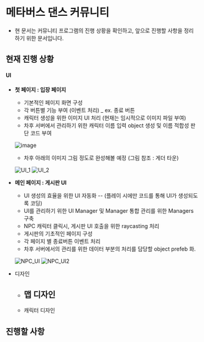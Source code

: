
# 메타버스 댄스 커뮤니티

* 현 문서는 커뮤니티 프로그램의 진행 상황을 확인하고, 앞으로 진행할 사항을 정리하기 위한 문서입니다. 

##  현재 진행 상황

#### UI
  * __첫 페이지 : 입장 페이지__
    - 기본적인 페이지 화면 구성
    - 각 버튼별 기능 부여 (이벤트 처리) _ ex. 종료 버튼
    - 캐릭터 생성을 위한 이미지 UI 처리 (현재는 임시적으로 이미지 파일 부여)
    - 차후 서버에서 관리하기 위한 캐릭터 이름 입력 object 생성 및 이름 적합성 판단 코드 부여

     ![image](https://user-images.githubusercontent.com/88349821/179867247-abefb6ee-0a94-4031-bd0a-7e631b1770c3.png)
     
     * 차후 아래의 이미지 그림 정도로 완성해볼 예정 (그림 참조 : 게더 타운)

     ![UI_1](https://user-images.githubusercontent.com/88349821/179868547-6de67c12-fd59-4aff-80a7-98b06ae564b9.png)
     ![UI_2](https://user-images.githubusercontent.com/88349821/179868565-d0187983-a14e-4536-aee2-c13dd4c58d7e.png)


  * __메인 페이지 : 게시판 UI__
    - UI 생성의 효율을 위한 UI 자동화 -- (플레이 시에만 코드를 통해 UI가 생성되도록 코딩)
    - UI를 관리하기 위한 UI Manager 및 Manager 통합 관리를 위한 Managers 구축
    - NPC 캐릭터 클릭시, 게시판 UI 호출을 위한 raycasting 처리
    - 게시판의 기초적인 페이지 구성
    - 각 페이지 별 종료버튼 이벤트 처리
    - 차후 서버에서의 관리를 위한 데이터 부분의 처리를 담당할 object prefeb 화.

     
     ![NPC_UI](https://user-images.githubusercontent.com/88349821/179868934-bcabe13b-4735-46d6-aa35-daa0f11e92f3.png)
     ![NPC_UI2](https://user-images.githubusercontent.com/88349821/179868945-85e4574e-89a6-4fd8-9122-e3331f3c0523.png)



* 디자인
  * 맵 디자인
    - 
    
  * 캐릭터 디자인



## 진행할 사항
